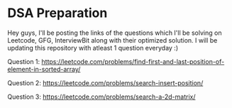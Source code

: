 # DSA Preparation
Hey guys, I'll be posting the links of the questions which I'll be solving on Leetcode, GFG, InterviewBit along with their optimized solution.
I will be updating this repository with atleast 1 question everyday :)

Question 1:
https://leetcode.com/problems/find-first-and-last-position-of-element-in-sorted-array/


Question 2:
https://leetcode.com/problems/search-insert-position/


Question 3:
https://leetcode.com/problems/search-a-2d-matrix/
